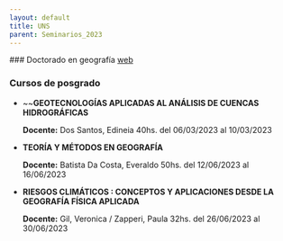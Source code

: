 ```yaml
---
layout: default
title: UNS
parent: Seminarios_2023
--- 
```

### Doctorado en geografía
[web](http://www.geografiayturismo.uns.edu.ar/carrera_detalle.php?id=4&idC=25)

### Cursos de posgrado

- ~~**GEOTECNOLOGÍAS APLICADAS AL ANÁLISIS DE CUENCAS HIDROGRÁFICAS**

	**Docente:** Dos Santos, Edineia
	40hs. del 06/03/2023 al 10/03/2023

- **TEORÍA Y MÉTODOS EN GEOGRAFÍA**

	**Docente:** Batista Da Costa, Everaldo
	50hs. del 12/06/2023 al 16/06/2023

- **RIESGOS CLIMÁTICOS : CONCEPTOS Y APLICACIONES DESDE LA GEOGRAFÍA FÍSICA APLICADA**

	**Docente:** Gil, Veronica / Zapperi, Paula
	32hs. del 26/06/2023 al 30/06/2023
